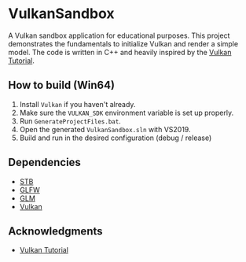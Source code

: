 # VulkanSandbox

A Vulkan sandbox application for educational purposes.
This project demonstrates the fundamentals to initialize Vulkan and render a simple model.
The code is written in C++ and heavily inspired by the [Vulkan Tutorial](https://vulkan-tutorial.com/).

## How to build (Win64)

1. Install `Vulkan` if you haven't already.
2. Make sure the `VULKAN_SDK` environment variable is set up properly.
3. Run `GenerateProjectFiles.bat`.
4. Open the generated `VulkanSandbox.sln` with VS2019.
5. Build and run in the desired configuration (debug / release)

## Dependencies

* [STB](https://github.com/nothings/stb)
* [GLFW](https://www.glfw.org/)
* [GLM](https://glm.g-truc.net/)
* [Vulkan](https://vulkan.lunarg.com/)

## Acknowledgments

* [Vulkan Tutorial](https://vulkan-tutorial.com/)